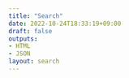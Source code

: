 ```yaml
---
title: "Search"
date: 2022-10-24T18:33:19+09:00
draft: false
outputs:
- HTML
- JSON
layout: search
---
```


